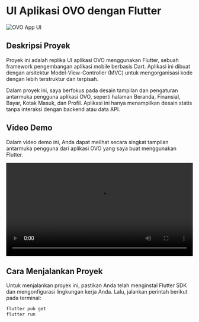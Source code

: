 # UI Aplikasi OVO dengan Flutter

![OVO App UI](screenshot.png)

## Deskripsi Proyek

Proyek ini adalah replika UI aplikasi OVO menggunakan Flutter, sebuah framework pengembangan aplikasi mobile berbasis Dart. Aplikasi ini dibuat dengan arsitektur Model-View-Controller (MVC) untuk mengorganisasi kode dengan lebih terstruktur dan terpisah.

Dalam proyek ini, saya berfokus pada desain tampilan dan pengaturan antarmuka pengguna aplikasi OVO, seperti halaman Beranda, Finansial, Bayar, Kotak Masuk, dan Profil. Aplikasi ini hanya menampilkan desain statis tanpa interaksi dengan backend atau data API.

## Video Demo

Dalam video demo ini, Anda dapat melihat secara singkat tampilan antarmuka pengguna dari aplikasi OVO yang saya buat menggunakan Flutter.

<video controls width="100%">
    <source src="assets/video/demo.mp4" type="video/mp4">
    Maaf, browser Anda tidak mendukung video.
</video>

## Cara Menjalankan Proyek

Untuk menjalankan proyek ini, pastikan Anda telah menginstal Flutter SDK dan mengonfigurasi lingkungan kerja Anda. Lalu, jalankan perintah berikut pada terminal:

```bash
flutter pub get
flutter run
